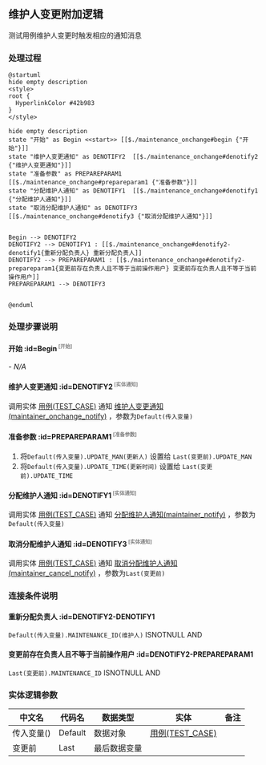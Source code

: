 ## 维护人变更附加逻辑 <!-- {docsify-ignore-all} -->

   测试用例维护人变更时触发相应的通知消息

### 处理过程

```plantuml
@startuml
hide empty description
<style>
root {
  HyperlinkColor #42b983
}
</style>

hide empty description
state "开始" as Begin <<start>> [[$./maintenance_onchange#begin {"开始"}]]
state "维护人变更通知" as DENOTIFY2  [[$./maintenance_onchange#denotify2 {"维护人变更通知"}]]
state "准备参数" as PREPAREPARAM1  [[$./maintenance_onchange#prepareparam1 {"准备参数"}]]
state "分配维护人通知" as DENOTIFY1  [[$./maintenance_onchange#denotify1 {"分配维护人通知"}]]
state "取消分配维护人通知" as DENOTIFY3  [[$./maintenance_onchange#denotify3 {"取消分配维护人通知"}]]


Begin --> DENOTIFY2
DENOTIFY2 --> DENOTIFY1 : [[$./maintenance_onchange#denotify2-denotify1{重新分配负责人} 重新分配负责人]]
DENOTIFY2 --> PREPAREPARAM1 : [[$./maintenance_onchange#denotify2-prepareparam1{变更前存在负责人且不等于当前操作用户} 变更前存在负责人且不等于当前操作用户]]
PREPAREPARAM1 --> DENOTIFY3


@enduml
```


### 处理步骤说明

#### 开始 :id=Begin<sup class="footnote-symbol"> <font color=gray size=1>[开始]</font></sup>



*- N/A*
#### 维护人变更通知 :id=DENOTIFY2<sup class="footnote-symbol"> <font color=gray size=1>[实体通知]</font></sup>



调用实体 [用例(TEST_CASE)](module/TestMgmt/test_case.md) 通知 [维护人变更通知(maintainer_onchange_notify)](module/TestMgmt/test_case/notify/maintainer_onchange_notify) ，参数为`Default(传入变量)`
#### 准备参数 :id=PREPAREPARAM1<sup class="footnote-symbol"> <font color=gray size=1>[准备参数]</font></sup>



1. 将`Default(传入变量).UPDATE_MAN(更新人)` 设置给  `Last(变更前).UPDATE_MAN`
2. 将`Default(传入变量).UPDATE_TIME(更新时间)` 设置给  `Last(变更前).UPDATE_TIME`

#### 分配维护人通知 :id=DENOTIFY1<sup class="footnote-symbol"> <font color=gray size=1>[实体通知]</font></sup>



调用实体 [用例(TEST_CASE)](module/TestMgmt/test_case.md) 通知 [分配维护人通知(maintainer_notify)](module/TestMgmt/test_case/notify/maintainer_notify) ，参数为`Default(传入变量)`
#### 取消分配维护人通知 :id=DENOTIFY3<sup class="footnote-symbol"> <font color=gray size=1>[实体通知]</font></sup>



调用实体 [用例(TEST_CASE)](module/TestMgmt/test_case.md) 通知 [取消分配维护人通知(maintainer_cancel_notify)](module/TestMgmt/test_case/notify/maintainer_cancel_notify) ，参数为`Last(变更前)`

### 连接条件说明
#### 重新分配负责人 :id=DENOTIFY2-DENOTIFY1

`Default(传入变量).MAINTENANCE_ID(维护人)` ISNOTNULL AND 
#### 变更前存在负责人且不等于当前操作用户 :id=DENOTIFY2-PREPAREPARAM1

`Last(变更前).MAINTENANCE_ID` ISNOTNULL AND 


### 实体逻辑参数

|    中文名   |    代码名    |  数据类型    |  实体   |备注 |
| --------| --------| -------- | -------- | --------   |
|传入变量(<i class="fa fa-check"/></i>)|Default|数据对象|[用例(TEST_CASE)](module/TestMgmt/test_case.md)||
|变更前|Last|最后数据变量|||

